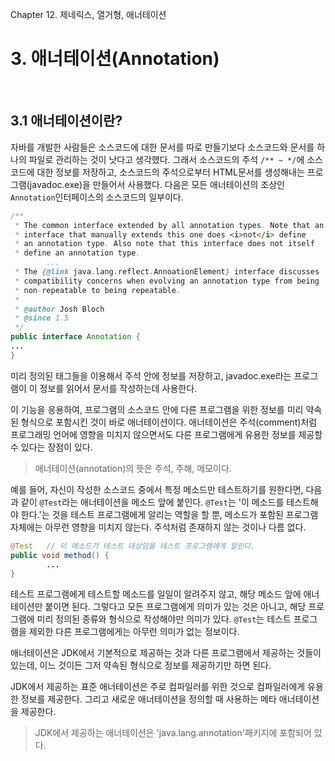 Chapter 12. 제네릭스, 열거형, 애너테이션

# 3. 애너테이션(Annotation)

</br>

## 3.1 애너테이션이란?

자바를 개발한 사람들은 소스코드에 대한 문서를 따로 만들기보다 소스코드와 문서를 하나의 파일로 관리하는 것이 낫다고 생각했다. 그래서 소스코드의 주석 `/** ~ */`에 소스코드에 대한 정보를 저장하고, 소스코드의 주석으로부터 HTML문서를 생성해내는 프로그램(javadoc.exe)을 만들어서 사용했다. 다음은 모든 애너테이션의 조상인 `Annotation`인터페이스의 소스코드의 일부이다.

``` java
/**
 * The common interface extended by all annotation types. Note that an
 * interface that manually extends this one does <i>not</i> define
 * an annotation type. Also note that this interface does not itself
 * define an annotation type.
        ...
 * The {@link java.lang.reflect.AnnoationElement} interface discusses
 * compatibility concerns when evolving an annotation type from being
 * non-repeatable to being repeatable.
 *
 * @author Josh Bloch
 * @since 1.5
 */
public interface Annotation {
...
}
```

미리 정의된 태그들을 이용해서 주석 안에 정보를 저장하고, javadoc.exe라는 프로그램이 이 정보를 읽어서 문서를 작성하는데 사용한다.

이 기능을 응용하여, 프로그램의 소스코드 안에 다른 프로그램을 위한 정보를 미리 약속된 형식으로 포함시킨 것이 바로 애너테이션이다. 애너테이션은 주석(comment)처럼 프로그래밍 언어에 영향을 미치지 않으면서도 다른 프로그램에게 유용한 정보를 제공할 수 있다는 장점이 있다.

> 애너테이션(annotation)의 뜻은 주석, 주해, 메모이다.

예를 들어, 자신이 작성한 소스코드 중에서 특정 메소드만 테스트하기를 원한다면, 다음과 같이 `@Test`라는 애너테이션을 메소드 앞에 붙인다. `@Test`는 '이 메소드를 테스트해야 한다.'는 것을 테스트 프로그램에게 알리는 역할을 할 뿐, 메소드가 포함된 프로그램 자체에는 아무런 영향을 미치지 않는다. 주석처럼 존재하지 않는 것이나 다름 없다.

``` java
@Test   // 이 메소드가 테스트 대상임을 테스트 프로그램에게 알린다.
public void method() {
        ...
}
```

테스트 프로그램에게 테스트할 메소드를 일일이 알려주지 않고, 해당 메소드 앞에 애너테이션만 붙이면 된다. 그렇다고 모든 프로그램에게 의미가 있는 것은 아니고, 해당 프로그램에 미리 정의된 종류와 형식으로 작성해야만 의미가 있다. `@Test`는 테스트 프로그램을 제외한 다른 프로그램에게는 아무런 의미가 없는 정보이다.

애너테이션은 JDK에서 기본적으로 제공하는 것과 다른 프로그램에서 제공하는 것들이 있는데, 이느 것이든 그저 약속된 형식으로 정보를 제공하기만 하면 된다.

JDK에서 제공하는 표준 애너테이션은 주로 컴파일러를 위한 것으로 컴파일러에게 유용한 정보를 제공한다. 그리고 새로운 애너테이션을 정의할 때 사용하는 메타 애너테이션을 제공한다.

> JDK에서 제공하는 애너테이션은 'java.lang.annotation'패키지에 포함되어 있다.